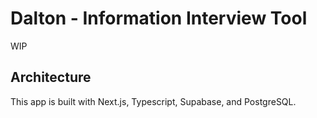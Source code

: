 # Dalton - Information Interview Tool

WIP

## Architecture

This app is built with Next.js, Typescript, Supabase, and PostgreSQL.
